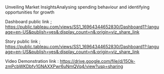 Unveiling Market InsightsAnalysing spending behaviour and identifying opportunities for growth


Dashboard public link ; https://public.tableau.com/views/SS1_16964344652830/Dashboard1?:language=en-US&publish=yes&:display_count=n&:origin=viz_share_link


Story public link ; https://public.tableau.com/views/SS1_16964344652830/Dashboard1?:language=en-US&publish=yes&:display_count=n&:origin=viz_share_link


Video Demonstration link : https://drive.google.com/file/d/15Ok-zmPcbWKDbfv1GNAXXPwr6uNmQVq4/view?usp=sharing

